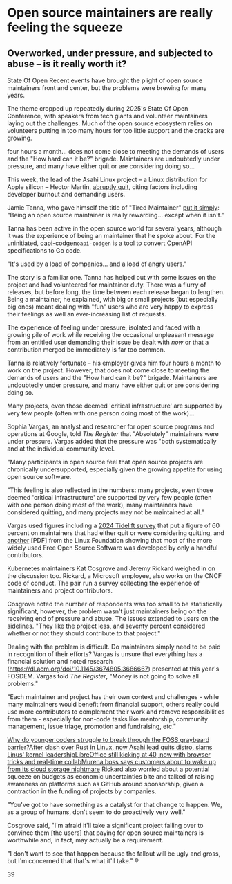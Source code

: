 # Open source maintainers are really feeling the squeeze
## Overworked, under pressure, and subjected to abuse – is it really worth it?
State Of Open Recent events have brought the plight of open source maintainers front and center, but the problems were brewing for many years.

The theme cropped up repeatedly during 2025's State Of Open Conference, with speakers from tech giants and volunteer maintainers laying out the challenges. Much of the open source ecosystem relies on volunteers putting in too many hours for too little support and the cracks are growing.

four hours a month... does not come close to meeting the demands of users and the "How hard can it be?" brigade. Maintainers are undoubtedly under pressure, and many have either quit or are considering doing so...

This week, the lead of the Asahi Linux project – a Linux distribution for Apple silicon – Hector Martin, [abruptly quit](https://www.theregister.com/2025/02/13/ashai_linux_head_quits/), citing factors including developer burnout and demanding users.

Jamie Tanna, who gave himself the title of "Tired Maintainer" [put it simply](https://youtu.be/PK8CMcePn2A): "Being an open source maintainer is really rewarding... except when it isn't."

Tanna has been active in the open source world for several years, although it was the experience of being an
maintainer that he spoke about. For the uninitiated, [oapi-codgen](https://github.com/oapi-codegen/oapi-codegen)`oapi-codgen`
is a tool to convert OpenAPI specifications to Go code.

"It's used by a load of companies... and a load of angry users."

The story is a familiar one. Tanna has helped out with some issues on the project and had volunteered for maintainer duty. There was a flurry of releases, but before long, the time between each release began to lengthen. Being a maintainer, he explained, with big or small projects (but especially big ones) meant dealing with "fun" users who are very happy to express their feelings as well an ever-increasing list of requests.

The experience of feeling under pressure, isolated and faced with a growing pile of work while receiving the occasional unpleasant message from an entitled user demanding their issue be dealt with *now* or that a contribution merged be immediately is far too common.

Tanna is relatively fortunate – his employer gives him four hours a month to work on the project. However, that does not come close to meeting the demands of users and the "How hard can it be?" brigade. Maintainers are undoubtedly under pressure, and many have either quit or are considering doing so.

Many projects, even those deemed 'critical infrastructure' are supported by very few people (often with one person doing most of the work)...

Sophia Vargas, an analyst and researcher for open source programs and operations at Google, told *The Register* that "Absolutely" maintainers were under pressure. Vargas added that the pressure was "both systematically and at the individual community level.

"Many participants in open source feel that open source projects are chronically undersupported, especially given the growing appetite for using open source software.

"This feeling is also reflected in the numbers: many projects, even those deemed 'critical infrastructure' are supported by very few people (often with one person doing most of the work), many maintainers have considered quitting, and many projects may not be maintained at all."

Vargas used figures including a [2024 Tidelift survey](https://explore.tidelift.com/2024-tidelift-survey/2024-tidelift-state-of-the-open-source-maintainer-report) that put a figure of 60 percent on maintainers that had either quit or were considering quitting, and [another](https://www.linuxfoundation.org/hubfs/Research%20Reports/lfr_harvard_censusII_mar2022_042824b.pdf) [PDF] from the Linux Foundation showing that most of the more widely used Free Open Source Software was developed by only a handful contributors.

Kubernetes maintainers Kat Cosgrove and Jeremy Rickard weighed in on the discussion too. Rickard, a Microsoft employee, also works on the CNCF code of conduct. The pair run a survey collecting the experience of maintainers and project contributors.

Cosgrove noted the number of respondents was too small to be statistically significant, however, the problem wasn't just maintainers being on the receiving end of pressure and abuse. The issues extended to users on the sidelines. "They like the project less, and seventy percent considered whether or not they should contribute to that project."

Dealing with the problem is difficult. Do maintainers simply need to be paid in recognition of their efforts? Vargas is unsure that everything has a financial solution and noted research (https://dl.acm.org/doi/10.1145/3674805.3686667) presented at this year's FOSDEM. Vargas told *The Register*, "Money is not going to solve all problems."

"Each maintainer and project has their own context and challenges - while many maintainers would benefit from financial support, others really could use more contributors to complement their work and remove responsibilities from them - especially for non-code tasks like mentorship, community management, issue triage, promotion and fundraising, etc."

[Why do younger coders struggle to break through the FOSS graybeard barrier?](https://www.theregister.com/2025/02/14/youngsters_in_foss/)[After clash over Rust in Linux, now Asahi lead quits distro, slams Linus' kernel leadership](https://www.theregister.com/2025/02/13/ashai_linux_head_quits/)[LibreOffice still kicking at 40, now with browser tricks and real-time collab](https://www.theregister.com/2025/02/13/libreoffice_wasm_zetaoffice/)[Murena boss says customers about to wake up from its cloud storage nightmare](https://www.theregister.com/2025/02/12/murena_ceo_de_googling_android/)
Rickard also worried about a potential squeeze on budgets as economic uncertainties bite and talked of raising awareness on platforms such as GitHub around sponsorship, given a contraction in the funding of projects by companies.

"You've got to have something as a catalyst for that change to happen. We, as a group of humans, don't seem to do proactively very well."

Cosgrove said, "I'm afraid it'll take a significant project falling over to convince them [the users] that paying for open source maintainers is worthwhile and, in fact, may actually be a requirement.

"I don't want to see that happen because the fallout will be ugly and gross, but I'm concerned that that's what it'll take." ®

39